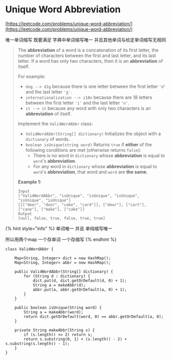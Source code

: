 # Unique Word Abbreviation

[https://leetcode.com/problems/unique-word-abbreviation/](https://leetcode.com/problems/unique-word-abbreviation/)

唯一单词缩写 既要满足 字典中单词缩写唯一 并且其他单词与给定单词缩写无相同

> The **abbreviation** of a word is a concatenation of its first letter, the number of characters between the first and last letter, and its last letter. If a word has only two characters, then it is an **abbreviation** of itself.
>
> For example:
>
> * `dog --> d1g` because there is one letter between the first letter `'d'` and the last letter `'g'`.
> * `internationalization --> i18n` because there are 18 letters between the first letter `'i'` and the last letter `'n'`.
> * `it --> it` because any word with only two characters is an **abbreviation** of itself.
>
> Implement the `ValidWordAbbr` class:
>
> * `ValidWordAbbr(String[] dictionary)` Initializes the object with a `dictionary` of words.
> * `boolean isUnique(string word)` Returns `true` if **either** of the following conditions are met (otherwise returns `false`):
>   * There is no word in `dictionary` whose **abbreviation** is equal to `word`'s **abbreviation**.
>   * For any word in `dictionary` whose **abbreviation** is equal to `word`'s **abbreviation**, that word and `word` are **the same**.
>
> &#x20;
>
> **Example 1:**
>
> ```
> Input
> ["ValidWordAbbr", "isUnique", "isUnique", "isUnique", "isUnique", "isUnique"]
> [[["deer", "door", "cake", "card"]], ["dear"], ["cart"], ["cane"], ["make"], ["cake"]]
> Output
> [null, false, true, false, true, true]
> ```

{% hint style="info" %}
单词唯一 并且 单纯缩写唯一

所以用两个map 一个存单词 一个存缩写
{% endhint %}

```
class ValidWordAbbr {
    
    Map<String, Integer> dict = new HashMap();
    Map<String, Integer> abbr = new HashMap();

    public ValidWordAbbr(String[] dictionary) {
        for (String d : dictionary) {
            dict.put(d, dict.getOrDefault(d, 0) + 1);
            String a = makeAbbr(d);
            abbr.put(a, abbr.getOrDefault(a, 0) + 1);
        }
    }
    
    public boolean isUnique(String word) {
        String a = makeAbbr(word);
        return dict.getOrDefault(word, 0) == abbr.getOrDefault(a, 0);
    }
    
    private String makeAbbr(String s) {
        if (s.length() <= 2) return s;
        return s.substring(0, 1) + (s.length() - 2) + s.substring(s.length() - 1);
    }
}
```
